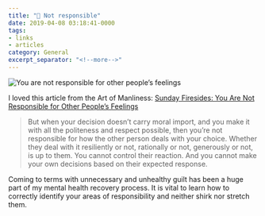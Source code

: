 ```yaml
---
title: "🔗 Not responsible"
date: 2019-04-08 03:18:41-0000
tags:
- links
- articles
category: General
excerpt_separator: "<!--more-->"
---
```


<img src="https://content.artofmanliness.com/uploads/2019/04/Other-Peoples-Feelings-Header-2.jpg" alt="You are not responsible for other people’s feelings" />

I loved this article from the Art of Manliness: [Sunday Firesides: You Are Not Responsible for Other People’s Feelings](https://www.artofmanliness.com/articles/sunday-firesides-you-are-not-responsible-for-other-peoples-feelings/)

> But when your decision doesn’t carry moral import, and you make it with all the politeness and respect possible, then you’re not responsible for how the other person deals with your choice. Whether they deal with it resiliently or not, rationally or not, generously or not, is up to them. You cannot control their reaction. And you cannot make your own decisions based on their expected response.

Coming to terms with unnecessary and unhealthy guilt has been a huge part of my mental health recovery process. It is vital to learn how to correctly identify your areas of responsibility and neither shirk nor stretch them.

<!--more-->